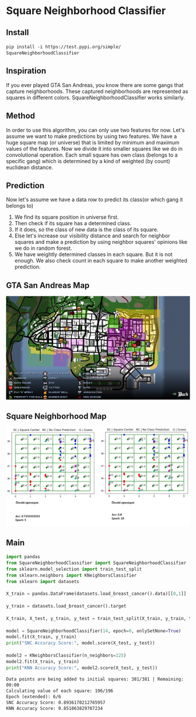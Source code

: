 # Square Neighborhood Classifier

<h2>Install</h2>

`pip install -i https://test.pypi.org/simple/ SquareNeighborhoodClassifier`

<h2>Inspiration</h2>
If you ever played GTA San Andreas, you know there are some gangs that capture neighborhoods. These captured neighborhoods are represented as squares in different colors. SquareNeighborhoodClassifier works similarly.

<h2>Method</h2>
In order to use this algorithm, you can only use two features for now. Let's assume we want to make predictions by using two features. We have a huge square map (or universe) that is limited by minimum and maximum values of the features. Now we divide it into smaller squares like we do in convolutional operation. Each small square has own class (belongs to a specific gang) which is determined by a kind of weighted (by count) euclidean distance.

<h2>Prediction</h2>
Now let's assume we have a data row to predict its class(or which gang it belongs to)
<ol>
  <li>We find its square position in universe first.</li>
  <li>Then check if its square has a determined class.</li>
  <li>If it does, so the class of new data is the class of its square.</li>
  <li>Else let's increase our visibility distance and search for neighbor squares and make a prediction by using neighbor squares' opinions like we do in random forest.</li>
  <li>We have weightly determined classes in each square. But it is not enough. We also check count in each square to make another weighted prediction.</li>
</ol>

<h2>GTA San Andreas Map</h2>

!["GTA San Andreas Map"](gta-sa-map.webp)

<h2>Square Neighborhood Map</h2>

!["Square Neighborhood Map"](square-neighborhood-classifier.png)

<h2>Main</h2>

```python
import pandas
from SquareNeighborhoodClassifier import SquareNeighborhoodClassifier
from sklearn.model_selection import train_test_split
from sklearn.neighbors import KNeighborsClassifier
from sklearn import datasets

X_train = pandas.DataFrame(datasets.load_breast_cancer().data)[[0,1]]

y_train = datasets.load_breast_cancer().target

X_train, X_test, y_train, y_test = train_test_split(X_train, y_train, test_size=0.33, random_state=42) 

model = SquareNeighborhoodClassifier(14, epoch=0, onlySetNone=True)
model.fit(X_train, y_train)
print("SNC Accuracy Score:", model.score(X_test, y_test))

model2 = KNeighborsClassifier(n_neighbors=225)
model2.fit(X_train, y_train)
print("KNN Accuracy Score:", model2.score(X_test, y_test))
```

```
Data points are being added to initial squares: 381/381 | Remaining: 00:00
Calculating value of each square: 196/196
Epoch (extended): 6/6
SNC Accuracy Score: 0.8936170212765957
KNN Accuracy Score: 0.851063829787234
```
